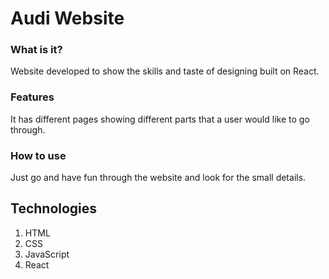 # Audi Website

### What is it?
Website developed to show the skills and taste of designing built on React.

### Features
It has different pages showing different parts that a user would like to go through.

### How to use
Just go and have fun through the website and look for the small details.

## Technologies
1. HTML
2. CSS
3. JavaScript
4. React
